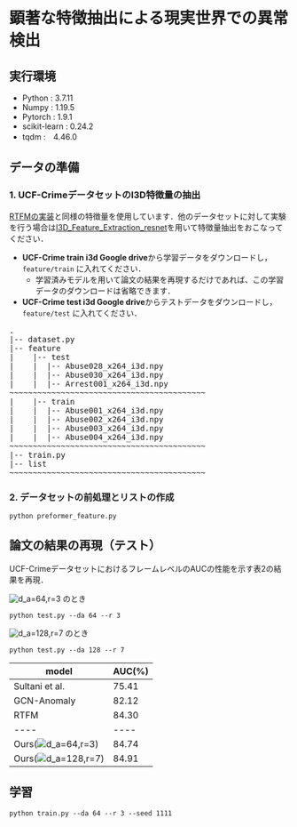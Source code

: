 # 顕著な特徴抽出による現実世界での異常検出
## 実行環境
* Python : 3.7.11
* Numpy : 1.19.5
* Pytorch : 1.9.1  
* scikit-learn : 0.24.2
* tqdm :　4.46.0

## データの準備
### 1. UCF-CrimeデータセットのI3D特徴量の抽出
[RTFMの実装](https://github.com/tianyu0207/RTFM)と同様の特徴量を使用しています．他のデータセットに対して実験を行う場合は[I3D_Feature_Extraction_resnet](https://github.com/GowthamGottimukkala/I3D_Feature_Extraction_resnet)を用いて特徴量抽出をおこなってください．

* **UCF-Crime train i3d Google drive**から学習データをダウンロードし，`feature/train` に入れてください．
  * 学習済みモデルを用いて論文の結果を再現するだけであれば、この学習データのダウンロードは省略できます．
* **UCF-Crime test i3d Google drive**からテストデータをダウンロードし，`feature/test` に入れてください．

<pre>
.
|-- dataset.py
|-- feature
|    |-- test
|    |  |-- Abuse028_x264_i3d.npy
|    |  |-- Abuse030_x264_i3d.npy
|    |  |-- Arrest001_x264_i3d.npy
~~~~~~~~~~~~~~~~~~~~~~~~~~~~~~~~~~~~~~~~~~
|    |-- train
|    |  |-- Abuse001_x264_i3d.npy
|    |  |-- Abuse002_x264_i3d.npy
|    |  |-- Abuse003_x264_i3d.npy
|    |  |-- Abuse004_x264_i3d.npy
~~~~~~~~~~~~~~~~~~~~~~~~~~~~~~~~~~~~~~~~~~
|-- train.py
|-- list
~~~~~~~~~~~~~~~~~~~~~~~~~~~~~~~~~~~~~~~~~~
</pre>

### 2. データセットの前処理とリストの作成
```
python preformer_feature.py
```
## 論文の結果の再現（テスト）
UCF-CrimeデータセットにおけるフレームレベルのAUCの性能を示す表2の結果を再現．

<img src="https://latex.codecogs.com/svg.image?d_a=64,r=3&space;" title="d_a=64,r=3 " /> のとき
```
python test.py --da 64 --r 3
```
<img src="https://latex.codecogs.com/svg.image?d_a=128,r=7&space;" title="d_a=128,r=7 " /> のとき
```
python test.py --da 128 --r 7
```
| model | AUC(%)|
|----|----|
|Sultani et al.|75.41|
|GCN-Anomaly|82.12|
|RTFM|84.30|
|----|----|
|Ours(<img src="https://latex.codecogs.com/svg.image?d_a=64,r=3&space;" title="d_a=64,r=3 " />)|84.74|
|Ours(<img src="https://latex.codecogs.com/svg.image?d_a=128,r=7&space;" title="d_a=128,r=7 " />)|84.91|

## 学習
```
python train.py --da 64 --r 3 --seed 1111
```

